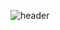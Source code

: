 ![header](https://capsule-render.vercel.app/api?type=Blur&color=auto&height=300&section=header&text=Hello%20World..!!!&fontSize=90&animation=fadeIn)
